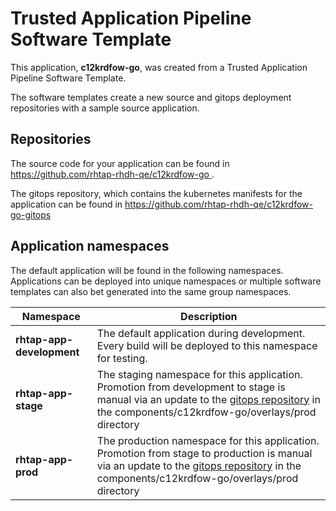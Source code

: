 # Trusted Application Pipeline Software Template

This application, **c12krdfow-go**, was created from a Trusted Application Pipeline Software Template.

The software templates create a new source and gitops deployment repositories with a sample source application. 

## Repositories

The source code for your application can be found in [https://github.com/rhtap-rhdh-qe/c12krdfow-go ](https://github.com/rhtap-rhdh-qe/c12krdfow-go ).
 
The gitops repository, which contains the kubernetes manifests for the application can be found in 
[https://github.com/rhtap-rhdh-qe/c12krdfow-go-gitops ](https://github.com/rhtap-rhdh-qe/c12krdfow-go-gitops ) 

## Application namespaces 

The default application will be found in the following namespaces. Applications can be deployed into unique namespaces or multiple software templates can also bet generated into the same group namespaces.  

|  Namespace   |  Description   |  
| -------- | -------- |   
| **rhtap-app-development** | The default application during development. Every build will be deployed to this namespace for testing. | 
| **rhtap-app-stage** | The staging namespace for this application. Promotion from development to stage is manual via an update to the [gitops repository](https://github.com/rhtap-rhdh-qe/c12krdfow-go-gitops ) in the components/c12krdfow-go/overlays/prod directory |  
| **rhtap-app-prod** | The production namespace for this application. Promotion from stage to production is manual via an update to the [gitops repository](https://github.com/rhtap-rhdh-qe/c12krdfow-go-gitops ) in the components/c12krdfow-go/overlays/prod directory | 